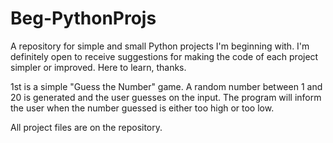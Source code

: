 # Beg-PythonProjs
A repository for simple and small Python projects I'm beginning with. I'm definitely open to receive suggestions for making the code of each project simpler or improved. Here to learn, thanks.

1st is a simple "Guess the Number" game. A random number between 1 and 20 is generated and the user guesses on the input. The program will inform the user when the number guessed is either too high or too low.

All project files are on the repository.
